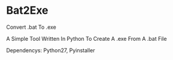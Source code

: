 # Bat2Exe
Convert .bat To .exe

A Simple Tool Written In Python To Create A .exe From A .bat File

Dependencys:
Python27, Pyinstaller

